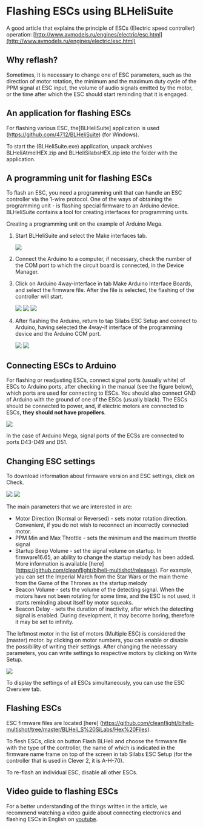 # Flashing ESCs using BLHeliSuite

A good article that explains the principle of ESCs \(Electric speed controller\) operation: [http://www.avmodels.ru/engines/electric/esc.html](http://www.avmodels.ru/engines/electric/esc.html)

## Why reflash?

Sometimes, it is necessary to change one of ESC parameters, such as the direction of motor rotation, the minimum and the maximum duty cycle of the PPM signal at ESC input, the volume of audio signals emitted by the motor, or the time after which the ESC should start reminding that it is engaged.

## An application for flashing ESCs

For flashing various ESC, the[BLHeliSuite] application is used (https://github.com/4712/BLHeliSuite) \(for Windows\).

To start the \(BLHeliSuite.exe\) application, unpack archives BLHeliAtmelHEX.zip and BLHeliSilabsHEX.zip into the folder with the application.

## A programming unit for flashing ESCs

To flash an ESC, you need a programming unit that can handle an ESC controller via the 1-wire protocol. One of the ways of obtaining the programming unit - is flashing special firmware to an Arduino device. BLHeliSuite contains a tool for creating interfaces for programming units.

Creating a programming unit on the example of Arduino Mega.

1. Start BLHeliSuite and select the Make interfaces tab.

   ![](../assets/BLHeliSuite_SiLabs_ESC_Setup_2.png)

2. Connect the Arduino to a computer, if necessary, check the number of the COM port to which the circuit board is connected, in the Device Manager.

3. Click on Arduino 4way-interface in tab Make Arduino Interface Boards, and select the firmware file. After the file is selected, the flashing of the controller will start.

   ![](../assets/BLHeliSuite_Make_Interfaces.png)
   ![](../assets/BLHeliSuite_Interface_Options.png)
   ![](../assets/BLHeliSuite_Arduino_Select_Firmware.png)

4. After flashing the Arduino, return to tap Silabs ESC Setup and connect to Arduino, having selected the 4way-if interface of the programming device and the Arduino COM port.

   ![](../assets/BLHeliSuite_4way-if_Select.png)
   ![](../assets/BLHeliSuite_ESC_Setup_Connect.png)

## Connecting ESCs to Arduino

For flashing or readjusting ESCs, connect signal ports (usually white) of ESCs to Arduino ports, after checking in the manual (see the figure below), which ports are used for connecting to ESCs. You should also connect GND of Arduino with the ground of one of the ESCs (usually black). The ESCs should be connected to power, and, if electric motors are connected to ESCs, **they should not have propellers**.

![](../assets/BLHeliSuite_Arduino_Pinout_For_4way-if.png)

In the case of Arduino Mega, signal ports of the ECSs are connected to ports D43-D49 and D51.

## Changing ESC settings

To download information about firmware version and ESC settings, click on Check.

![](../assets/BLHeliSuite_ESC_Setup_Check.png)
![](../assets/BLHeliSuite_SiLabs_ESC_Setup_1.png)

The main parameters that we are interested in are:

* Motor Direction \(Normal or Reversed\) - sets motor rotation direction. Convenient, if you do not wish to reconnect an incorrectly connected motor.
* PPM Min and Max Throttle - sets the minimum and the maximum throttle signal
* Startup Beep Volume - set the signal volume on startup. In firmware16.65, an ability to change the startup melody has been added. More information is available [here] (https://github.com/cleanflight/blheli-multishot/releases). For example, you can set the Imperial March from the Star Wars or the main theme from the Game of the Thrones as the startup melody
* Beacon Volume - sets the volume of the detecting signal. When the motors have not been rotating for some time, and the ESC is not used, it starts reminding about itself by motor squeaks.
* Beacon Delay - sets the duration of inactivity, after which the detecting signal is enabled. During development, it may become boring, therefore it may be set to infinity.

The leftmost motor in the list of motors \(Multiple ESC\) is considered the \(master\) motor. by clicking on motor numbers, you can enable or disable the possibility of writing their settings. After changing the necessary parameters, you can write settings to respective motors by clicking on Write Setup.

![](../assets/BLHeliSuite_ESC_Setup_Write_Setup.png)

To display the settings of all ESCs simultaneously, you can use the ESC Overview tab.

## Flashing ESCs

ESC firmware files are located [here] (https://github.com/cleanflight/blheli-multishot/tree/master/BLHeli_S%20SiLabs/Hex%20Files).

To flesh ESCs, click on button Flash BLHeli and choose the firmware file with the type of the controller, the name of which is indicated in the firmware name frame on top of the screen in tab Silabs ESC Setup (for the controller that is used in Clever 2, it is A-H-70).

To re-flash an individual ESC, disable all other ESCs.

## Video guide to flashing ESCs

For a better understanding of the things written in the article, we recommend watching a video guide about connecting electronics and flashing ESCs in English on [youtube](https://www.youtube.com/watch?v=i6lhMcQLRSU&feature=youtu.be).